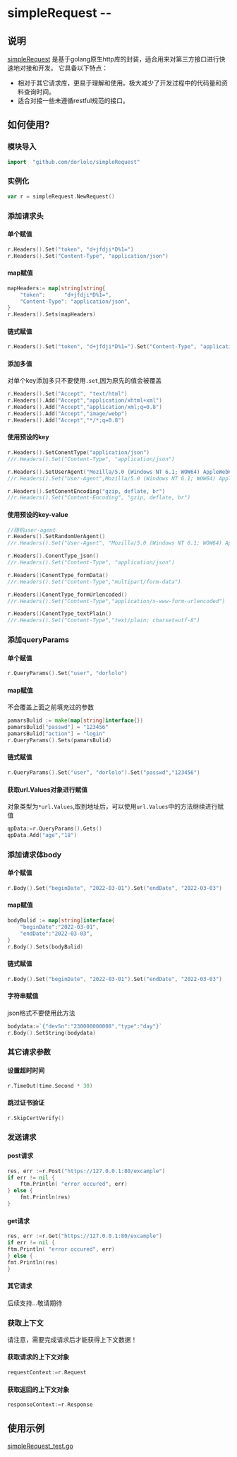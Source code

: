 # simpleRequest -- 
## 说明
[simpleRequest](www.github.com/dorlolo/simpleRequest) 是基于golang原生http库的封装，适合用来对第三方接口进行快速地对接和开发。
它具备以下特点：
- 相对于其它请求库，更易于理解和使用。极大减少了开发过程中的代码量和资料查询时间。
- 适合对接一些未遵循restful规范的接口。

## 如何使用?

### 模块导入

```go
import  "github.com/dorlolo/simpleRequest"
```

### 实例化

```go
var r = simpleRequest.NewRequest()
```

### 添加请求头

#### 单个赋值
```go
r.Headers().Set("token", "d+jfdji*D%1=")
r.Headers().Set("Content-Type", "application/json")
```

#### map赋值
```go
mapHeaders:= map[string]string{
    "token":      "d+jfdji*D%1=",
    "Content-Type": "application/json",
}
r.Headers().Sets(mapHeaders)
```

#### 链式赋值
```go
r.Headers().Set("token", "d+jfdji*D%1=").Set("Content-Type", "application/json")
```

#### 添加多值
对单个key添加多只不要使用`.set`,因为原先的值会被覆盖
```go
r.Headers().Set("Accept", "text/html")
r.Headers().Add("Accept","application/xhtml+xml")
r.Headers().Add("Accept","application/xml;q=0.8")
r.Headers().Add("Accept","image/webp")
r.Headers().Add("Accept","*/*;q=0.8")
```

#### 使用预设的key
```go
r.Headers().SetConentType("application/json")
//r.Headers().Set("Content-Type", "application/json")

r.Headers().SetUserAgent("Mozilla/5.0 (Windows NT 6.1; WOW64) AppleWebKit/535.1 (KHTML, like Gecko) Chrome/14.0.835.163 Safari/535.1"")
//r.Headers().Set("User-Agent",Mozilla/5.0 (Windows NT 6.1; WOW64) AppleWebKit/535.1 (KHTML, like Gecko) Chrome/14.0.835.163 Safari/535.1")

r.Headers().SetConentEncoding("gzip, deflate, br")
//r.Headers().Set("Content-Encoding", "gzip, deflate, br")
```

#### 使用预设的key-value
```go
//随机user-agent
r.Headers().SetRandomUerAgent()
//r.Headers().Set("User-Agent", "Mozilla/5.0 (Windows NT 6.1; WOW64) AppleWebKit/535.1 (KHTML, like Gecko) Chrome/14.0.835.163 Safari/535.1")

r.Headers().ConentType_json()
//r.Headers().Set("Content-Type", "application/json")

r.Headers()ConentType_formData()
//r.Headers().Set("Content-Type","multipart/form-data")

r.Headers()ConentType_formUrlencoded()
//r.Headers().Set("Content-Type","application/x-www-form-urlencoded")

r.Headers()ConentType_textPlain()
//r.Headers().Set("Content-Type","text/plain; charset=utf-8")
```

### 添加queryParams
#### 单个赋值
```go
r.QueryParams().Set("user", "dorlolo")
```
#### map赋值
不会覆盖上面之前填充过的参数
```go
pamarsBulid := make(map[string]interface{})
pamarsBulid["passwd"] = "123456"
pamarsBulid["action"] = "login"
r.QueryParams().Sets(pamarsBulid)
```

#### 链式赋值
```go
r.QueryParams().Set("user", "dorlolo").Set("passwd","123456")
```

#### 获取url.Values对象进行赋值
对象类型为`*url.Values`,取到地址后，可以使用`url.Values`中的方法继续进行赋值
```go
qpData:=r.QueryParams().Gets()
qpData.Add("age","18")
```

### 添加请求体body

#### 单个赋值
```go
r.Body().Set("beginDate", "2022-03-01").Set("endDate", "2022-03-03")

```

#### map赋值
```go
bodyBulid := map[string]interface{
    "beginDate":"2022-03-01",
	"endDate":"2022-03-03",
}
r.Body().Sets(bodyBulid)
```

#### 链式赋值
```go
r.Body().Set("beginDate", "2022-03-01").Set("endDate", "2022-03-03")
```

#### 字符串赋值
json格式不要使用此方法
```go
bodydata:=`{"devSn":"230000000008","type":"day"}`
r.Body().SetString(bodydata)
```

###  其它请求参数

#### 设置超时时间
```go
r.TimeOut(time.Second * 30)
```

#### 跳过证书验证
```go
r.SkipCertVerify()
```

### 发送请求
#### post请求
```go
res, err :=r.Post("https://127.0.0.1:80/excample")
if err != nil {
    ftm.Println( "error occured", err)
} else {
    fmt.Println(res)
}
```

#### get请求
```go
res, err :=r.Get("https://127.0.0.1:80/excample")
if err != nil {
ftm.Println( "error occured", err)
} else {
fmt.Println(res)
}
```
#### 其它请求
后续支持...敬请期待


### 获取上下文
请注意，需要完成请求后才能获得上下文数据！
#### 获取请求的上下文对象
```go
requestContext:=r.Request
```

#### 获取返回的上下文对象
```go
responseContext:=r.Response
```

## 使用示例
[simpleRequest_test.go](./test/simpleRequest_test.go)